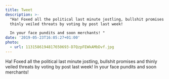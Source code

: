 ```yaml
---
title: Tweet
description: >-
  "Ha! Foxed all the political last minute jostling, bullshit promises and
  thinly veiled threats by voting by post last week!

  In your face pundits and soon merchants! "
date: '2019-05-23T16:05:27+01:00'
photo:
  - url: 1131586194817650693-D7QzpFEWkAMbDvf.jpg
---
```

Ha! Foxed all the political last minute jostling, bullshit promises and thinly veiled threats by voting by post last week!
In your face pundits and soon merchants! 
